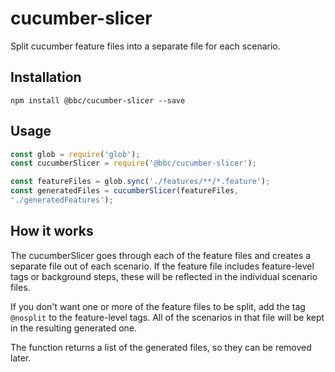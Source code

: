 # cucumber-slicer
Split cucumber feature files into a separate file for each scenario.

## Installation

``` shell
npm install @bbc/cucumber-slicer --save
```

## Usage

``` javascript
const glob = require('glob');
const cucumberSlicer = require('@bbc/cucumber-slicer');

const featureFiles = glob.sync('./features/**/*.feature');
const generatedFiles = cucumberSlicer(featureFiles,
'./generatedFeatures');

```

## How it works

The cucumberSlicer goes through each of the feature files and creates
a separate file out of each scenario. If the feature file includes
feature-level tags or background steps, these will be reflected in the
individual scenario files.

If you don't want one or more of the feature files to be split, add
the tag `@nosplit` to the feature-level tags. All of the scenarios in
that file will be kept in the resulting generated one.

The function returns a list of the generated files, so they can be
removed later.
